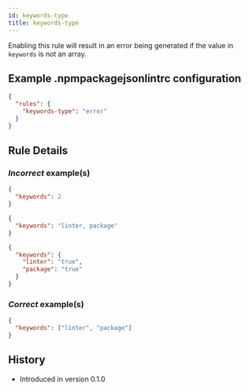 ```yaml
---
id: keywords-type
title: keywords-type
---
```


Enabling this rule will result in an error being generated if the value in `keywords` is not an array.

## Example .npmpackagejsonlintrc configuration

```json
{
  "rules": {
    "keywords-type": "error"
  }
}
```

## Rule Details

### *Incorrect* example(s)

```json
{
  "keywords": 2
}
```

```json
{
  "keywords": "linter, package"
}
```

```json
{
  "keywords": {
    "linter": "true",
    "package": "true"
  }
}
```

### *Correct* example(s)

```json
{
  "keywords": ["linter", "package"]
}
```

## History

* Introduced in version 0.1.0
